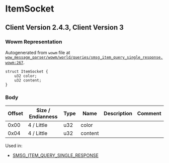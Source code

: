 # ItemSocket

## Client Version 2.4.3, Client Version 3

### Wowm Representation

Autogenerated from `wowm` file at [`wow_message_parser/wowm/world/queries/smsg_item_query_single_response.wowm:267`](https://github.com/gtker/wow_messages/tree/main/wow_message_parser/wowm/world/queries/smsg_item_query_single_response.wowm#L267).
```rust,ignore
struct ItemSocket {
    u32 color;
    u32 content;
}
```
### Body

| Offset | Size / Endianness | Type | Name | Description | Comment |
| ------ | ----------------- | ---- | ---- | ----------- | ------- |
| 0x00 | 4 / Little | u32 | color |  |  |
| 0x04 | 4 / Little | u32 | content |  |  |


Used in:
* [SMSG_ITEM_QUERY_SINGLE_RESPONSE](smsg_item_query_single_response.md)


